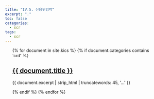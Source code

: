 ```yaml
---
title: "IV.5. 신용위험액"
excerpt: "."
toc: false
categories:
  - scr
tags:
  - scr
---
```


<ul>
{% for document in site.kics %}
  {% if document.categories contains 'crd' %}
    <h2><a href="{{ document.url }}">{{ document.title }}</a></h2>
    <p>{{ document.excerpt | strip_html | truncatewords: 45, '...' }}</p>
  {% endif %}
{% endfor %}
</ul>
